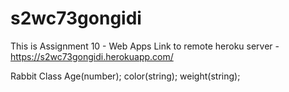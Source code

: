 # s2wc73gongidi
This is Assignment 10 - Web Apps
Link to remote heroku server - https://s2wc73gongidi.herokuapp.com/

Rabbit  Class
Age(number);
color(string);
weight(string);
